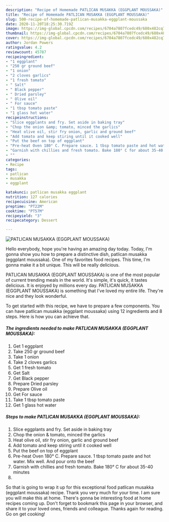 ```yaml
---
description: "Recipe of Homemade PATLICAN MUSAKKA (EGGPLANT MOUSSAKA)"
title: "Recipe of Homemade PATLICAN MUSAKKA (EGGPLANT MOUSSAKA)"
slug: 500-recipe-of-homemade-patlican-musakka-eggplant-moussaka
date: 2020-11-20T18:25:30.719Z
image: https://img-global.cpcdn.com/recipes/6704a7807fcedc49/680x482cq70/patlican-musakka-eggplant-moussaka-recipe-main-photo.jpg
thumbnail: https://img-global.cpcdn.com/recipes/6704a7807fcedc49/680x482cq70/patlican-musakka-eggplant-moussaka-recipe-main-photo.jpg
cover: https://img-global.cpcdn.com/recipes/6704a7807fcedc49/680x482cq70/patlican-musakka-eggplant-moussaka-recipe-main-photo.jpg
author: Jordan Powers
ratingvalue: 4.2
reviewcount: 45787
recipeingredient:
- "1 eggplant"
- "250 gr ground beef"
- "1 onion"
- "2 cloves garlics"
- "1 fresh tomato"
- " Salt"
- " Black pepper"
- " Dried parsley"
- " Olive oil"
- " For sauce"
- "1 tbsp tomato paste"
- "1 glass hot water"
recipeinstructions:
- "Slice eggplants and fry. Set aside in baking tray"
- "Chop the onion &amp; tomato, minced the garlics"
- "Heat olive oil, stir fry onion, garlic and ground beef"
- "Add tomato and keep stiring until it cooked well"
- "Put the beef on top of eggplant"
- "Pre-heat Oven 180° C. Prepare sauce. 1 tbsp tomato paste and hot water. Mix well. And pour onto the beef"
- "Garnish with chillies and fresh tomato. Bake 180° C for about 35-40 minutes"
- ""
categories:
- Recipe
tags:
- patlican
- musakka
- eggplant

katakunci: patlican musakka eggplant 
nutrition: 127 calories
recipecuisine: American
preptime: "PT22M"
cooktime: "PT57M"
recipeyield: "3"
recipecategory: Dessert

---
```



![PATLICAN MUSAKKA (EGGPLANT MOUSSAKA)](https://img-global.cpcdn.com/recipes/6704a7807fcedc49/680x482cq70/patlican-musakka-eggplant-moussaka-recipe-main-photo.jpg)

Hello everybody, hope you're having an amazing day today. Today, I'm gonna show you how to prepare a distinctive dish, patlican musakka (eggplant moussaka). One of my favorites food recipes. This time, I'm gonna make it a bit unique. This will be really delicious.

PATLICAN MUSAKKA (EGGPLANT MOUSSAKA) is one of the most popular of current trending meals in the world. It's simple, it's quick, it tastes delicious. It is enjoyed by millions every day. PATLICAN MUSAKKA (EGGPLANT MOUSSAKA) is something that I've loved my entire life. They're nice and they look wonderful.




To get started with this recipe, we have to prepare a few components. You can have patlican musakka (eggplant moussaka) using 12 ingredients and 8 steps. Here is how you can achieve that.

<!--inarticleads1-->

##### The ingredients needed to make PATLICAN MUSAKKA (EGGPLANT MOUSSAKA):

1. Get 1 eggplant
1. Take 250 gr ground beef
1. Take 1 onion
1. Take 2 cloves garlics
1. Get 1 fresh tomato
1. Get  Salt
1. Get  Black pepper
1. Prepare  Dried parsley
1. Prepare  Olive oil
1. Get  For sauce
1. Take 1 tbsp tomato paste
1. Get 1 glass hot water




<!--inarticleads2-->

##### Steps to make PATLICAN MUSAKKA (EGGPLANT MOUSSAKA):

1. Slice eggplants and fry. Set aside in baking tray
1. Chop the onion &amp; tomato, minced the garlics
1. Heat olive oil, stir fry onion, garlic and ground beef
1. Add tomato and keep stiring until it cooked well
1. Put the beef on top of eggplant
1. Pre-heat Oven 180° C. Prepare sauce. 1 tbsp tomato paste and hot water. Mix well. And pour onto the beef
1. Garnish with chillies and fresh tomato. Bake 180° C for about 35-40 minutes
1. 




So that is going to wrap it up for this exceptional food patlican musakka (eggplant moussaka) recipe. Thank you very much for your time. I am sure you will make this at home. There's gonna be interesting food at home recipes coming up. Don't forget to bookmark this page in your browser, and share it to your loved ones, friends and colleague. Thanks again for reading. Go on get cooking!
